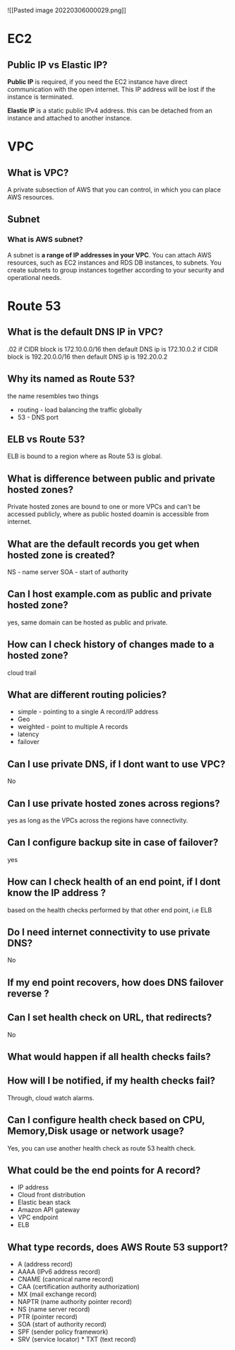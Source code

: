![[Pasted image 20220306000029.png]]

# EC2
## Public IP vs Elastic IP?
**Public IP** is required, if you need the EC2 instance have direct communication with the open internet.
This IP address will be lost if the instance is terminated.

**Elastic IP** is a static public IPv4 address.
this can be detached from an instance and attached to another instance.

# VPC
## What is VPC?
A private subsection of AWS that you can control, in which you can place AWS resources.

## Subnet
### What is AWS subnet?
A subnet is **a range of IP addresses in your VPC**. You can attach AWS resources, such as EC2 instances and RDS DB instances, to subnets. You create subnets to group instances together according to your security and operational needs.

# Route 53
## What is the default DNS IP in VPC?
.02
if CIDR block is 172.10.0.0/16 then default DNS ip is 172.10.0.2
if CIDR block is 192.20.0.0/16 then default DNS ip is 192.20.0.2

## Why its named as Route 53?
the name resembles two things
- routing - load balancing the traffic globally
- 53 - DNS port

## ELB vs Route 53?
ELB is bound to a region where as Route 53 is global.

## What is difference between public and private hosted zones?
Private hosted zones are bound to one or more VPCs and can't be accessed publicly, where as public hosted doamin is accessible from internet.

## What are the default records you get when hosted zone is created?
NS - name server
SOA - start of authority

## Can I host example.com as public and private hosted zone? 
yes, same domain can be hosted as public and private.

## How can I check history of changes made to a hosted zone?
cloud trail

## What are different routing policies?
- simple - pointing to a single A record/IP address
- Geo
- weighted - point to multiple A records
- latency
- failover

## Can I use private DNS, if I dont want to use VPC?
No

## Can I use private hosted zones across regions?
yes
as long as the VPCs across the regions have connectivity.

## Can I configure backup site in case of failover?
yes

## How can I check health of an end point, if I dont know the IP address ?
based on the health checks performed by that other end point, i.e ELB

## Do I need internet connectivity to use private DNS?
No

## If my end point recovers, how does DNS failover reverse ?

## Can I set health check on URL, that redirects?
No

## What would happen if all health checks fails?

## How will I be notified, if my health checks fail?
Through, cloud watch alarms.

## Can I configure health check based on CPU, Memory,Disk usage or network usage?
Yes, you can use another health check as route 53 health check.

## What could be the end points for A record?
- IP address
- Cloud front distribution
- Elastic bean stack
- Amazon API gateway
- VPC endpoint
- ELB

## What type records, does AWS Route 53 support?
- A (address record)
- AAAA (IPv6 address record)
- CNAME (canonical name record) 
- CAA (certification authority authorization)
- MX (mail exchange record)
- NAPTR (name authority pointer record)
- NS (name server record)
- PTR (pointer record)
- SOA (start of authority record) 
- SPF (sender policy framework) 
- SRV (service locator) * TXT (text record)